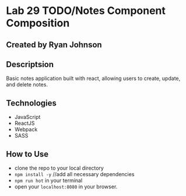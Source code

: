 # Lab 29 TODO/Notes Component Composition

## Created by Ryan Johnson

##  Descriptsion
Basic notes application built with react, allowing users to create, update, and delete notes.

## Technologies
* JavaScript
* ReactJS
* Webpack
* SASS

## How to Use
* clone the repo to your local directory
* `npm install -y` //add all necessary dependencies
* `npm run hot` in your terminal
* open your `localhost:8080` in your browser.